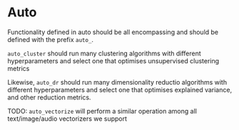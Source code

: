 # Auto

Functionality defined in auto should be all encompassing and should be defined with the prefix `auto_`.

`auto_cluster` should run many clustering algorithms with different hyperparameters and select one that optimises unsupervised clustering metrics

Likewise, `auto_dr` should run many dimensionality reductio algorithms with different hyperparameters and select one that optimises explained variance, and other reduction metrics.

TODO: `auto_vectorize` will perform a similar operation among all text/image/audio vectorizers we support
